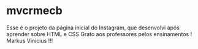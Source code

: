 # mvcrmecb
Esse é o projeto da página inicial do Instagram, que desenvolvi após aprender sobre HTML e CSS
Grato aos professores pelos ensinamentos !
Markus Vinicius !!!

